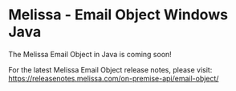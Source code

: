 # Melissa - Email Object Windows Java

The Melissa Email Object in Java is coming soon!

For the latest Melissa Email Object release notes, please visit: https://releasenotes.melissa.com/on-premise-api/email-object/
